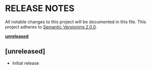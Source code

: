 # RELEASE NOTES
All notable changes to this project will be documented in this file.
This project adheres to [Semantic Versioning 2.0.0](http://semver.org/).

[__unreleased__](https://github.com/ptahdunbar/WP-Skeleton-App/compare/__unreleased__...HEAD)

## [__unreleased__]
- Initial release
